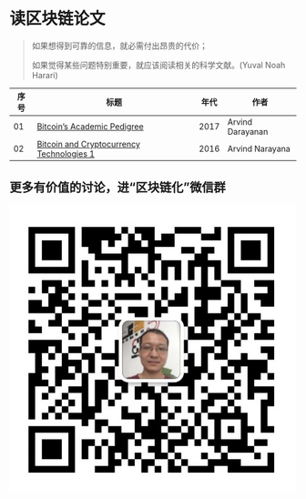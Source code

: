 # 读区块链论文

> 如果想得到可靠的信息，就必需付出昂贵的代价；
>
> 如果觉得某些问题特别重要，就应该阅读相关的科学文献。(Yuval Noah Harari)

序号  | 标题 | 年代 | 作者
-----|------|-----|----
01|[Bitcoin’s Academic Pedigree](https://github.com/samzhuwj/blockchain-papers/blob/master/读%20Bitcoin’s%20Academic%20Pedigree.jpg?raw=true)|2017| Arvind Darayanan
02|[Bitcoin and Cryptocurrency Technologies 1]()|2016|Arvind Narayana

## 更多有价值的讨论，进“区块链化”微信群
![QR Code](qrcode.jpg)
